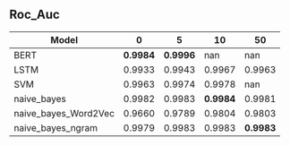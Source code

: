 ## Roc_Auc
| Model                | 0          | 5          | 10         | 50         |
|----------------------|------------|------------|------------|------------|
| BERT                 | **0.9984** | **0.9996** | nan        | nan        |
| LSTM                 | 0.9933     | 0.9943     | 0.9967     | 0.9963     |
| SVM                  | 0.9963     | 0.9974     | 0.9978     | nan        |
| naive_bayes          | 0.9982     | 0.9983     | **0.9984** | 0.9981     |
| naive_bayes_Word2Vec | 0.9660     | 0.9789     | 0.9804     | 0.9803     |
| naive_bayes_ngram    | 0.9979     | 0.9983     | 0.9983     | **0.9983** |